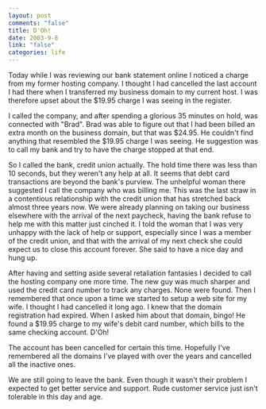 ```yaml
--- 
layout: post
comments: "false"
title: D'Oh!
date: 2003-9-8
link: "false"
categories: life
---
```

Today while I was reviewing our bank statement online I noticed a charge from my former hosting company. I thought I had cancelled the last account I had there when I transferred my business domain to my current host. I was therefore upset about the $19.95 charge I was seeing in the register.

I called the company, and after spending a glorious 35 minutes on hold, was connected with "Brad". Brad was able to figure out that I had been billed an extra month on the business domain, but that was $24.95. He couldn't find anything that resembled the $19.95 charge I was seeing. He suggestion was to call my bank and try to have the charge stopped at that end.

So I called the bank, credit union actually. The hold time there was less than 10 seconds, but they weren't any help at all. It seems that debt card transactions are beyond the bank's purview.  The unhelpful woman there suggested I call the company who was billing me. This was the last straw in a contentious relationship with the credit union that has stretched back almost three years now. We were already planning on taking our business elsewhere with the arrival of the next paycheck, having the bank refuse to help me with this matter just cinched it. I told the woman that I was very unhappy with the lack of help or support, especially since I was a member of the credit union, and that with the arrival of my next check she could expect us to close this account forever. She said to have a nice day and hung up.

After having and setting aside several retaliation fantasies I decided to call the hosting company one more time. The new guy was much sharper and used the credit card number to track any charges. None were found. Then I remembered that once upon a time we started to setup a web site for my wife. I thought I had cancelled it long ago. I knew that the domain registration had expired. When I asked him about that domain, bingo! He found a $19.95 charge to my wife's debit card number, which bills to the same checking account. D'Oh!

The account has been cancelled for certain this time. Hopefully I've remembered all the domains I've played with over the years and cancelled all the inactive ones.

We are still going to leave the bank. Even though it wasn't their problem I expected to get better service and support. Rude customer service just isn't tolerable in this day and age.
